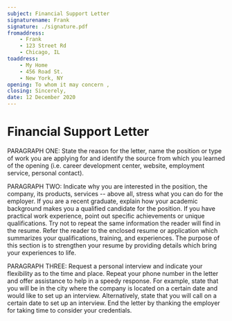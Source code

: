 ```yaml
---
subject: Financial Support Letter
signaturename: Frank
signature: ./signature.pdf
fromaddress:
    - Frank
    - 123 Street Rd
    - Chicago, IL
toaddress:
    - My Home
    - 456 Road St.
    - New York, NY
opening: To whom it may concern ,
closing: Sincerely,
date: 12 December 2020
---
```


# Financial Support Letter

PARAGRAPH ONE: State the reason for the letter, name the position or type of work you are applying for and identify the source from which you learned of the opening (i.e. career development center, website, employment service, personal contact).

PARAGRAPH TWO: Indicate why you are interested in the position, the company, its products, services -- above all, stress what you can do for the employer. If you are a recent graduate, explain how your academic background makes you a qualified candidate for the position. If you have practical work experience, point out specific achievements or unique qualifications. Try not to repeat the same information the reader will find in the resume. Refer the reader to the enclosed resume or application which summarizes your qualifications, training, and experiences. The purpose of this section is to strengthen your resume by providing details which bring your experiences to life.

PARAGRAPH THREE: Request a personal interview and indicate your flexibility as to the time and place. Repeat your phone number in the letter and offer assistance to help in a speedy response. For example, state that you will be in the city where the company is located on a certain date and would like to set up an interview. Alternatively, state that you will call on a certain date to set up an interview. End the letter by thanking the employer for taking time to consider your credentials.